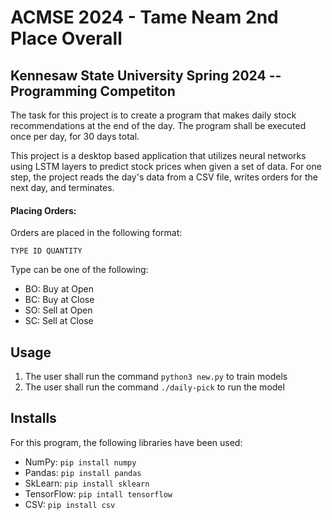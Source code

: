 # ACMSE 2024 - Tame Neam 2nd Place Overall
## Kennesaw State University Spring 2024 -- Programming Competiton
The task for this project is to create a program that makes daily stock recommendations at the end of the day. 
The program shall be executed once per day, for 30 days total. 

This project is a desktop based application that utilizes neural networks using LSTM layers to predict stock prices when given a set of data. 
For one step, the project reads the day's data from a CSV file, writes orders for the next day, and terminates.

#### Placing Orders:
Orders are placed in the following format: 

`TYPE ID QUANTITY`

Type can be one of the following:
- BO: Buy at Open
- BC: Buy at Close
- SO: Sell at Open
- SC: Sell at Close


## Usage
1. The user shall run the command `python3 new.py` to train models
2. The user shall run the command `./daily-pick` to run the model

## Installs
For this program, the following libraries have been used:
- NumPy: `pip install numpy`
- Pandas: `pip install pandas`
- SkLearn: `pip install sklearn`
- TensorFlow: `pip intall tensorflow`
- CSV: `pip install csv`

